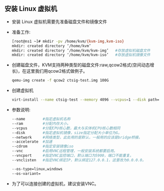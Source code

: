 ## 安装 Linux 虚拟机
- 安装 Linux 虚拟机需要先准备磁盘文件和镜像文件
- 准备工作:
  
  ```bash
  [root@ns1 ~]# mkdir -pv /home/kvm/{kvm-img,kvm-iso}
  mkdir: created directory ‘/home/kvm’
  mkdir: created directory ‘/home/kvm/kvm-img’   #存放虚拟机磁盘文件
  mkdir: created directory ‘/home/kvm/kvm-iso’   #存放虚拟机镜像文件
  ```
- 创建磁盘文件，KVM支持两种类型的磁盘文件:raw,qcow2格式(空间动态增长)，在这里我们用qcow2格式做例子。
  
  ```bash
  qemu-img create -f qcow2 ctsig-test.img 100G
  ```
- 创建虚拟机
  
  ```bash
  virt-install --name ctsig-test --memory 4096 --vcpus=1 --disk path=/home/kvm/kvm-img/ctsig-svn.img,format=qcow2,size=150,bus=virtio --accelerate --cdrom /home/kvm/kvm-iso/CentOS-7-x86_64-DVD-1708.iso --vnc --vncport=5954 --vnclisten=0.0.0.0 --network bridge=br0,model=virtio --noautoconsole 
  ```
- 参数说明:
  ```bash
  --name        #指定虚拟机名称
  --ram         #分配内存大小。
  --vcpus       #分配CPU核心数，最大与实体机CPU核心数相同
  --disk        #指定虚拟机镜像，size指定分配大小单位为G。
  --network     #网络类型，此处用的是默认，一般用的应该是bridge桥接。
  --accelerate  #加速
  --cdrom       #指定安装镜像iso
  --vnc         #启用VNC远程管理，一般安装系统都要启用。
  --vncport     #指定VNC监控端口，默认端口为5900，端口不能重复。
  --vnclisten   #指定VNC绑定IP，默认绑定127.0.0.1，这里改为0.0.0.0。

  --os-type=linux,windows
  --os-variant=
  ```
- 为了可以连接创建的虚拟机，建议安装VNC。

